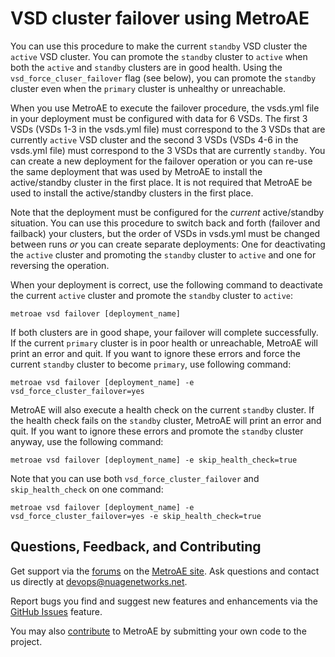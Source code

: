 # VSD cluster failover using MetroAE

You can use this procedure to make the current `standby` VSD cluster the `active` VSD cluster. You can promote the `standby` cluster to `active` when both the `active` and `standby` clusters are in good health. Using the `vsd_force_cluser_failover` flag (see below), you can promote the `standby` cluster even when the `primary` cluster is unhealthy or unreachable.

When you use MetroAE to execute the failover procedure, the vsds.yml file in your deployment must be configured with data for 6 VSDs. The first 3 VSDs (VSDs 1-3 in the vsds.yml file) must correspond to the 3 VSDs that are currently `active` VSD cluster and the second 3 VSDs (VSDs 4-6 in the vsds.yml file) must correspond to the 3 VSDs that are currently `standby`. You can create a new deployment for the failover operation or you can re-use the same deployment that was used by MetroAE to install the active/standby cluster in the first place. It is not required that MetroAE be used to install the active/standby clusters in the first place.

Note that the deployment must be configured for the *current* active/standby situation. You can use this procedure to switch back and forth (failover and failback) your clusters, but the order of VSDs in vsds.yml must be changed between runs *or* you can create separate deployments: One for deactivating the `active` cluster and promoting the `standby` cluster to `active` and one for reversing the operation.

When your deployment is correct, use the following command to deactivate the current `active` cluster and promote the `standby` cluster to `active`:
```
metroae vsd failover [deployment_name]
```
If both clusters are in good shape, your failover will complete successfully. If the current `primary` cluster is in poor health or unreachable, MetroAE will print an error and quit. If you want to ignore these errors and force the current `standby` cluster to become `primary`, use following command:
```
metroae vsd failover [deployment_name] -e vsd_force_cluster_failover=yes
```

MetroAE will also execute a health check on the current `standby` cluster. If the health check fails on the `standby` cluster, MetroAE will print an error and quit. If you want to ignore these errors and promote the `standby` cluster anyway, use the following command:
```
metroae vsd failover [deployment_name] -e skip_health_check=true
```
Note that you can use both `vsd_force_cluster_failover` and `skip_health_check` on one command:
```
metroae vsd failover [deployment_name] -e vsd_force_cluster_failover=yes -e skip_health_check=true
```

## Questions, Feedback, and Contributing
Get support via the [forums](https://devops.nuagenetworks.net/forums/) on the [MetroAE site](https://devops.nuagenetworks.net/).
Ask questions and contact us directly at [devops@nuagenetworks.net](mailto:deveops@nuagenetworks.net "send email to nuage-metro project").

Report bugs you find and suggest new features and enhancements via the [GitHub Issues](https://github.com/nuagenetworks/nuage-metro/issues "nuage-metro issues") feature.

You may also [contribute](../CONTRIBUTING.md) to MetroAE by submitting your own code to the project.
